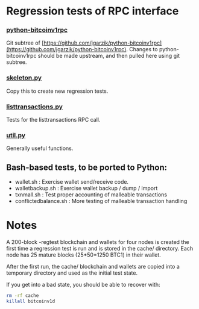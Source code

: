 Regression tests of RPC interface
=================================

### [python-bitcoinv1rpc](https://github.com/jgarzik/python-bitcoinv1rpc)
Git subtree of [https://github.com/jgarzik/python-bitcoinv1rpc](https://github.com/jgarzik/python-bitcoinv1rpc).
Changes to python-bitcoinv1rpc should be made upstream, and then
pulled here using git subtree.

### [skeleton.py](skeleton.py)
Copy this to create new regression tests.

### [listtransactions.py](listtransactions.py)
Tests for the listtransactions RPC call.

### [util.py](util.sh)
Generally useful functions.

Bash-based tests, to be ported to Python:
-----------------------------------------
- wallet.sh : Exercise wallet send/receive code.
- walletbackup.sh : Exercise wallet backup / dump / import
- txnmall.sh : Test proper accounting of malleable transactions
- conflictedbalance.sh : More testing of malleable transaction handling

Notes
=====

A 200-block -regtest blockchain and wallets for four nodes
is created the first time a regression test is run and
is stored in the cache/ directory. Each node has 25 mature
blocks (25*50=1250 BTC1) in their wallet.

After the first run, the cache/ blockchain and wallets are
copied into a temporary directory and used as the initial
test state.

If you get into a bad state, you should be able
to recover with:

```bash
rm -rf cache
killall bitcoinv1d
```
